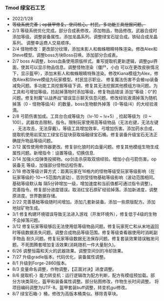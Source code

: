 ### Tmod 绿宝石工艺

* 2022/1/28
* ~~等级系统完善；op装甲修复。空间核心。村民。多功能工具挖掘问题。~~
* 2/3 等级系统优化完成。部分合成表修改，添加物品，物品修改。武器合成时添加等级。调整装备属性。添加龙晶系列。调整绿宝石锭合成。铁砧合成龙晶系列。
调整幸运商人交易顺序。
* 2/4 怪物修改：更改部分纹理，添加末影人和蜘蛛眼睛特殊渲染。修改Alex和Steve模型。调整boss方块Boss召唤。添加部分合成表。
* 2/7 boss Ai调整，boss血条使用原版样式。重写提取机更新逻辑，调整gui界面，使其可以显示物品信息。调整怪物渲染（僵尸，小白
可以在更改皮肤情况下，显示盔甲），添加末影人和蜘蛛眼睛特殊渲染。修改Kiana模组为Alex，修改Alex和Steve模组为玩家模型。村民显示职业。
修复魔法伤害不会被op装备减免问题。多功能工具挖掘等级下调，修复其无法挖掘其他模组方块问题。为工具和弓增加等级。捡起掉落物时添加等级，修复物品错误
添加“等级：0”的问题。修复附魔“以战养战”错误显示聊天信息问题。修改经验液滴掉落为随机掉落（0 - 怪物等级/4）的数量，boss生物额外掉落（0-等级/4）的大经验液滴。
* 2/8 弓箭伤害加成。工具台合成等级为（lv-10 ~ lv+5）, 捡起等级为（0 ~ 100）。武器攻击限制，指令。限制玩家使用高等级物品（无法右键，无法左键 ，
无法攻击，无法穿戴）。等级工具增加效率，弓增加伤害。添加药水合成，提取机使用岩浆加工绿宝石锭块获取熔融绿宝石桶。修复装备升级宝石无法正确提升物品等级问题。
* 2/12 属性使用修饰器更改。修复驯化狼时的血量问题。修复其他模组生物生成属性问题。新增指令：设置等级，切换信息.
* 2/14 加强火焰弹类投掷物。op剑击杀获取双倍经验。增加小白弓箭伤害。op装备无 等级，加强部分怪物远程伤害。
* 2/18 修改等级计算方式：距离玩家在16格内的怪物等级受玩家等级影响（在玩家等级的-10~+5范围内波动），否则受怪物基础等级影响（波动范围相同。基础等级默认每
隔5分钟增加一级，增加速度和当前值都可通过指令调整）。完善指令。修复部分进度错误。取消红宝石原矿经验掉落。添加新进度，调整原进度。世界数据存储。
* 2/22 完善基础等级随时间增加。添加几套新装备。添加一些原版配方。添加地狱矿物生成。
* 3/1 修复构建环境错误导致无法进入游戏（开发环境外），修复低于4级的生物不会掉落问题。
* 3/12 修复玩家等级够后无法使用低等级物品问题。修复玩家死亡和从末地返回时等级数据丢失问题。调整合成物品等级范围。修复等级查看器使用时消耗副手物品
耐久问题。修复玩家等级数据无法保存问题。修复套装效果错误触发问题。不死图腾套增加复活效果(消耗随机一件大量耐久)。
* 6/26 调整恒霜和天火的武器效果。调整空间剑的冷却效果。
* 7/27 升级gradle版本。代码优化，装备属性调整。
* 8/1 升级到Forge-2860版本。
* 8/3 变量命名调整，作物调整，【正面对决】进度调整。
* 8/6 提取机-》能力转变机：运行逻辑改为配方判断，配方有模组预加载。部分方块类简化，盔甲和装备属性调整。部分贴图修改，作物生长时间调整。
将项目编码调整为UTF-8。盔甲套装buff调整，转变机gui修改。
* 8/7 绿宝石箱-》桶，修改为高版本桶类似。移除青草块。